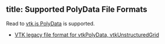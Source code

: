 title: Supported PolyData File Formats
---

Read to [vtk.js PolyData](https://kitware.github.io/vtk-js/docs/structures_PolyData.html) is supported.

- [VTK legacy file format for vtkPolyData, vtkUnstructuredGrid](https://www.vtk.org/wp-content/uploads/2015/04/file-formats.pdf)

